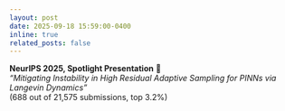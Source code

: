 ```yaml
---
layout: post
date: 2025-09-18 15:59:00-0400
inline: true
related_posts: false
---
```


**NeurIPS 2025, Spotlight Presentation** 🎉  
*“Mitigating Instability in High Residual Adaptive Sampling for PINNs via Langevin Dynamics”*  
(688 out of 21,575 submissions, top 3.2%)
